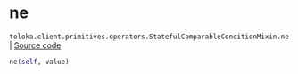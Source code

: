 # ne
`toloka.client.primitives.operators.StatefulComparableConditionMixin.ne` | [Source code](https://github.com/Toloka/toloka-kit/blob/v1.2.2/src/client/primitives/operators.py#L200)

```python
ne(self, value)
```

